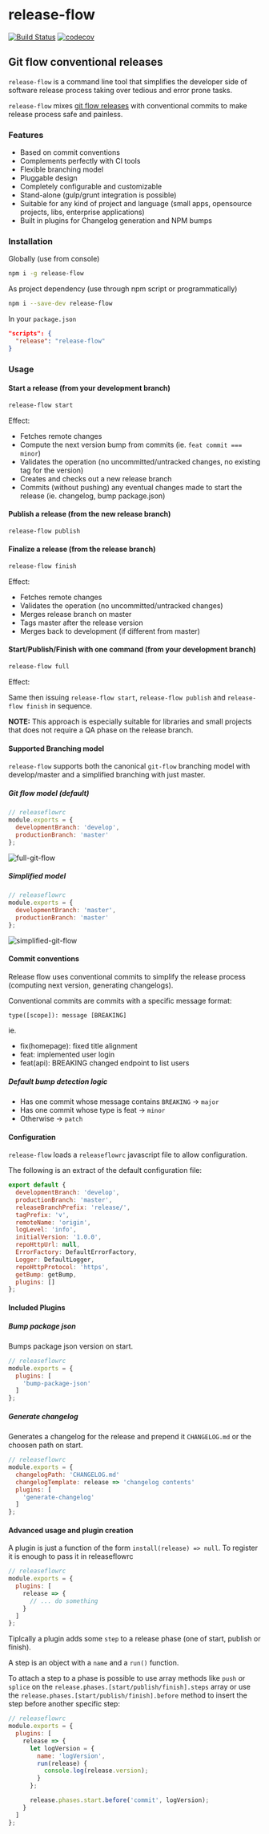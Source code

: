 # release-flow

[![Build Status](https://travis-ci.org/mcasimir/release-flow.svg?branch=master)](https://travis-ci.org/mcasimir/release-flow) [![codecov](https://codecov.io/gh/mcasimir/release-flow/branch/master/graph/badge.svg)](https://codecov.io/gh/mcasimir/release-flow)

## Git flow conventional releases

`release-flow` is a command line tool that simplifies the developer side of software release process taking over tedious and error prone tasks.

`release-flow` mixes [git flow releases](http://danielkummer.github.io/git-flow-cheatsheet/) with conventional commits to make release process safe and painless.

### Features

- Based on commit conventions
- Complements perfectly with CI tools
- Flexible branching model
- Pluggable design
- Completely configurable and customizable
- Stand-alone (gulp/grunt integration is possible)
- Suitable for any kind of project and language (small apps, opensource projects, libs, enterprise applications)
- Built in plugins for Changelog generation and NPM bumps

### Installation

Globally (use from console)

``` sh
npm i -g release-flow
```

As project dependency (use through npm script or programmatically)

``` sh
npm i --save-dev release-flow
```

In your `package.json`

``` json
"scripts": {
  "release": "release-flow"
}
```

### Usage

#### Start a release (from your development branch)

``` sh
release-flow start
```

Effect:

- Fetches remote changes
- Compute the next version bump from commits (ie. `feat commit === minor`)
- Validates the operation (no uncommitted/untracked changes, no existing tag for the version)
- Creates and checks out a new release branch
- Commits (without pushing) any eventual changes made to start the release (ie. changelog, bump package.json)

#### Publish a release (from the new release branch)

``` sh
release-flow publish
```

#### Finalize a release (from the release branch)

``` sh
release-flow finish
```

Effect:

- Fetches remote changes
- Validates the operation (no uncommitted/untracked changes)
- Merges release branch on master
- Tags master after the release version
- Merges back to development (if different from master)

#### Start/Publish/Finish with one command (from your development branch)

``` sh
release-flow full
```

Effect:

Same then issuing `release-flow start`, `release-flow publish` and `release-flow finish` in sequence.

**NOTE:** This approach is especially suitable for libraries and small projects that does not require a QA phase on the release branch.

#### Supported Branching model

`release-flow` supports both the canonical `git-flow` branching model with develop/master and a
simplified branching with just master.

##### Git flow model (default)

``` js
// releaseflowrc
module.exports = {
  developmentBranch: 'develop',
  productionBranch: 'master'
};
```

![full-git-flow](https://github.com/mcasimir/release-flow/raw/master/docs/assets/full-git-flow.png)

##### Simplified model

``` js
// releaseflowrc
module.exports = {
  developmentBranch: 'master',
  productionBranch: 'master'
};
```

![simplified-git-flow](https://github.com/mcasimir/release-flow/raw/master/docs/assets/simplified.png)

#### Commit conventions

Release flow uses conventional commits to simplify the release process (computing next version, generating changelogs).

Conventional commits are commits with a specific message format:

```
type([scope]): message [BREAKING]
```

ie.

- fix(homepage): fixed title alignment
- feat: implemented user login
- feat(api): BREAKING changed endpoint to list users

##### Default bump detection logic

- Has one commit whose message contains `BREAKING` &rarr; `major`
- Has one commit whose type is feat &rarr; `minor`
- Otherwise &rarr; `patch`

#### Configuration

`release-flow` loads a `releaseflowrc` javascript file to allow configuration.

The following is an extract of the default configuration file:

``` js
export default {
  developmentBranch: 'develop',
  productionBranch: 'master',
  releaseBranchPrefix: 'release/',
  tagPrefix: 'v',
  remoteName: 'origin',
  logLevel: 'info',
  initialVersion: '1.0.0',
  repoHttpUrl: null,
  ErrorFactory: DefaultErrorFactory,
  Logger: DefaultLogger,
  repoHttpProtocol: 'https',
  getBump: getBump,
  plugins: []
};
```

#### Included Plugins

##### Bump package json

Bumps package json version on start.

``` js
// releaseflowrc
module.exports = {
  plugins: [
    'bump-package-json'
  ]
};
```

##### Generate changelog

Generates a changelog for the release and prepend it `CHANGELOG.md` or the choosen path on start.

``` js
// releaseflowrc
module.exports = {
  changelogPath: 'CHANGELOG.md'
  changelogTemplate: release => 'changelog contents'
  plugins: [
    'generate-changelog'
  ]
};
```

#### Advanced usage and plugin creation

A plugin is just a function of the form `install(release) => null`. To register it is enough to pass it in releaseflowrc

``` js
// releaseflowrc
module.exports = {
  plugins: [
    release => {
      // ... do something    
    }
  ]
};
```

Tiplcally a plugin adds some `step` to a release phase (one of start, publish or finish).

A step is an object with a `name` and a `run()` function.

To attach a step to a phase is possible to use array methods like `push` or `splice` on the `release.phases.[start/publish/finish].steps` array or use the `release.phases.[start/publish/finish].before` method to insert the step before another specific step:

``` js
// releaseflowrc
module.exports = {
  plugins: [
    release => {
      let logVersion = {
        name: 'logVersion',
        run(release) {
          console.log(release.version);
        }
      };

      release.phases.start.before('commit', logVersion);
    }
  ]
};
```
